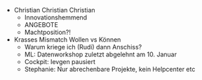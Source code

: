 - Christian Christian Christian
	- Innovationshemmend
	- ANGEBOTE
	- Machtposition?!
- Krasses Mismatch Wollen vs Können
	- Warum kriege ich (Rudi) dann Anschiss?
	- ML: Datenworkshop zuletzt abgelehnt am 10. Januar
	- Cockpit: Ievgen pausiert
	- Stephanie: Nur abrechenbare Projekte, kein Helpcenter etc